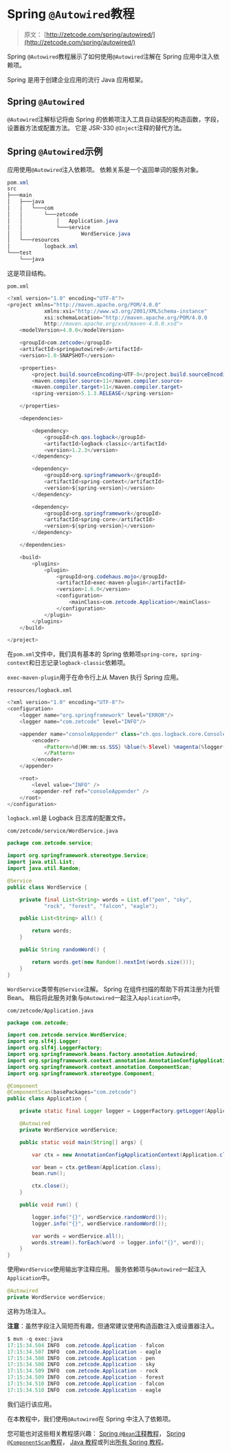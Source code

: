 # Spring `@Autowired`教程

> 原文： [http://zetcode.com/spring/autowired/](http://zetcode.com/spring/autowired/)

Spring `@Autowired`教程展示了如何使用`@Autowired`注解在 Spring 应用中注入依赖项。

Spring 是用于创建企业应用的流行 Java 应用框架。

## Spring `@Autowired`

`@Autowired`注解标记将由 Spring 的依赖项注入工具自动装配的构造函数，字段，设置器方法或配置方法。 它是 JSR-330 `@Inject`注释的替代方法。

## Spring `@Autowired`示例

应用使用`@Autowired`注入依赖项。 依赖关系是一个返回单词的服务对象。

```java
pom.xml
src
├───main
│   ├───java
│   │   └───com
│   │       └───zetcode
│   │           │   Application.java
│   │           └───service
│   │                   WordService.java
│   └───resources
│           logback.xml
└───test
    └───java

```

这是项目结构。

`pom.xml`

```java
<?xml version="1.0" encoding="UTF-8"?>
<project xmlns="http://maven.apache.org/POM/4.0.0"
            xmlns:xsi="http://www.w3.org/2001/XMLSchema-instance"
            xsi:schemaLocation="http://maven.apache.org/POM/4.0.0
            http://maven.apache.org/xsd/maven-4.0.0.xsd">
    <modelVersion>4.0.0</modelVersion>

    <groupId>com.zetcode</groupId>
    <artifactId>springautowired</artifactId>
    <version>1.0-SNAPSHOT</version>

    <properties>
        <project.build.sourceEncoding>UTF-8</project.build.sourceEncoding>
        <maven.compiler.source>11</maven.compiler.source>
        <maven.compiler.target>11</maven.compiler.target>
        <spring-version>5.1.3.RELEASE</spring-version>

    </properties>

    <dependencies>

        <dependency>
            <groupId>ch.qos.logback</groupId>
            <artifactId>logback-classic</artifactId>
            <version>1.2.3</version>
        </dependency>

        <dependency>
            <groupId>org.springframework</groupId>
            <artifactId>spring-context</artifactId>
            <version>${spring-version}</version>
        </dependency>

        <dependency>
            <groupId>org.springframework</groupId>
            <artifactId>spring-core</artifactId>
            <version>${spring-version}</version>
        </dependency>      

    </dependencies>

    <build>
        <plugins>
            <plugin>
                <groupId>org.codehaus.mojo</groupId>
                <artifactId>exec-maven-plugin</artifactId>
                <version>1.6.0</version>
                <configuration>
                    <mainClass>com.zetcode.Application</mainClass>
                </configuration>
            </plugin>
        </plugins>
    </build>

</project>

```

在`pom.xml`文件中，我们具有基本的 Spring 依赖项`spring-core`，`spring-context`和日志记录`logback-classic`依赖项。

`exec-maven-plugin`用于在命令行上从 Maven 执行 Spring 应用。

`resources/logback.xml`

```java
<?xml version="1.0" encoding="UTF-8"?>
<configuration>
    <logger name="org.springframework" level="ERROR"/>
    <logger name="com.zetcode" level="INFO"/>

    <appender name="consoleAppender" class="ch.qos.logback.core.ConsoleAppender">
        <encoder>
            <Pattern>%d{HH:mm:ss.SSS} %blue(%-5level) %magenta(%logger{36}) - %msg %n
            </Pattern>
        </encoder>
    </appender>

    <root>
        <level value="INFO" />
        <appender-ref ref="consoleAppender" />
    </root>
</configuration>

```

`logback.xml`是 Logback 日志库的配置文件。

`com/zetcode/service/WordService.java`

```java
package com.zetcode.service;

import org.springframework.stereotype.Service;
import java.util.List;
import java.util.Random;

@Service
public class WordService {

    private final List<String> words = List.of("pen", "sky",
            "rock", "forest", "falcon", "eagle");

    public List<String> all() {

        return words;
    }

    public String randomWord() {

        return words.get(new Random().nextInt(words.size()));
    }
}

```

`WordService`类带有`@Service`注解。 Spring 在组件扫描的帮助下将其注册为托管 Bean。 稍后将此服务对象与`@Autowired`一起注入`Application`中。

`com/zetcode/Application.java`

```java
package com.zetcode;

import com.zetcode.service.WordService;
import org.slf4j.Logger;
import org.slf4j.LoggerFactory;
import org.springframework.beans.factory.annotation.Autowired;
import org.springframework.context.annotation.AnnotationConfigApplicationContext;
import org.springframework.context.annotation.ComponentScan;
import org.springframework.stereotype.Component;

@Component
@ComponentScan(basePackages="com.zetcode")
public class Application {

    private static final Logger logger = LoggerFactory.getLogger(Application.class);

    @Autowired
    private WordService wordService;

    public static void main(String[] args) {

        var ctx = new AnnotationConfigApplicationContext(Application.class);

        var bean = ctx.getBean(Application.class);
        bean.run();

        ctx.close();
    }

    public void run() {

        logger.info("{}", wordService.randomWord());
        logger.info("{}", wordService.randomWord());

        var words = wordService.all();
        words.stream().forEach(word -> logger.info("{}", word));
    }
}

```

使用`WordService`使用输出字注释应用。 服务依赖项与`@Autowired`一起注入`Application`中。

```java
@Autowired
private WordService wordService;

```

这称为场注入。

**注意**：虽然字段注入简短而有趣，但通常建议使用构造函数注入或设置器注入。

```java
$ mvn -q exec:java
17:15:34.504 INFO  com.zetcode.Application - falcon
17:15:34.507 INFO  com.zetcode.Application - eagle
17:15:34.508 INFO  com.zetcode.Application - pen
17:15:34.508 INFO  com.zetcode.Application - sky
17:15:34.509 INFO  com.zetcode.Application - rock
17:15:34.509 INFO  com.zetcode.Application - forest
17:15:34.510 INFO  com.zetcode.Application - falcon
17:15:34.510 INFO  com.zetcode.Application - eagle

```

我们运行该应用。

在本教程中，我们使用`@Autowired`在 Spring 中注入了依赖项。

您可能也对这些相关教程感兴趣： [Spring `@Bean`注释教程](/spring/bean/)， [Spring `@ComponentScan`教程](/spring/componentscan/)， [Java 教程](/lang/java/)或列出[所有 Spring 教程](/all/#spring)。